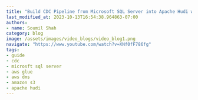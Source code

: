 ```yaml
---
title: "Build CDC Pipeline from Microsoft SQL Server into Apache Hudi with AWS DMS | PART 1"
last_modified_at: 2023-10-13T16:54:38.964863-07:00
authors:
- name: Soumil Shah
category: blog
image: /assets/images/video_blogs/video_blog1.png
navigate: "https://www.youtube.com/watch?v=XNf0fF786fg"
tags:
- guide
- cdc
- microsft sql server
- aws glue
- aws dms
- amazon s3
- apache hudi
---
```

